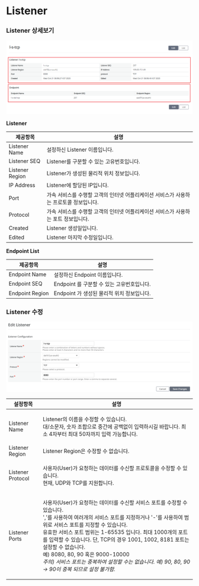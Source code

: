 # Listener

### Listener 상세보기

![](<../.gitbook/assets/image (1).png>)

**Listener**

| 제공항목            | 설명                                               |
| --------------- | ------------------------------------------------ |
| Listener Name   | 설정하신 Listener 이름입니다.                             |
| Listener SEQ    | Listener를 구분할 수 있는 고유번호입니다.                      |
| Listener Region | Listener가 생성된 물리적 위치 정보입니다.                      |
| IP Address      | Listener에 할당된 IP입니다.                             |
| Port            | 가속 서비스를 수행할 고객의 인터넷 어플리케이션 서비스가 사용하는 프로토콜 정보입니다. |
| Protocol        | 가속 서비스를 수행할 고객의 인터넷 어플리케이션 서비스가 사용하는 포트 정보입니다.   |
| Created         | Listener 생성일입니다.                                 |
| Edited          | Listener 마지막 수정일입니다.                             |

**Endpoint List**

| 제공항목            | 설명                           |
| --------------- | ---------------------------- |
| Endpoint Name   | 설정하신 Endpoint 이름입니다.         |
| Endpoint SEQ    | Endpoint 를 구분할 수 있는 고유번호입니다. |
| Endpoint Region | Endpoint 가 생성된 물리적 위치 정보입니다. |

### Listener 수정

![](<../.gitbook/assets/image (2).png>)

| 설정항목              | 설명                                                                                                                                                                                                                                                                                                                                          |
| ----------------- | ------------------------------------------------------------------------------------------------------------------------------------------------------------------------------------------------------------------------------------------------------------------------------------------------------------------------------------------- |
| Listener Name     | <p>Listener의 이름을 수정할 수 있습니다.<br>대/소문자, 숫자 조합으로 중간에 공백없이 입력하시길 바랍니다. 최소 4자부터 최대 50자까지 입력 가능합니다.  </p>                                                                                                                                                                                                                                        |
| Listener Region   | Listener Region은 수정할 수 없습니다.                                                                                                                                                                                                                                                                                                                |
| Listener Protocol | <p>사용자(User)가 요청하는 데이터를 수신할 프로토콜을 수정할 수 있습니다.<br>현재, UDP와 TCP를 지원합니다.</p>                                                                                                                                                                                                                                                                   |
| Listener Ports    | <p>사용자(User)가 요청하는 데이터를 수신할 서비스 포트를 수정할 수 있습니다.<br>','를 사용하여 여러개의 서비스 포트를 지정하거나  '-'를 사용하여 범위로 서비스 포트를 지정할 수 있습니다.<br>유효한 서비스 포트 범위는 1-65535 입니다.  최대 1000개의 포트를 입력할 수 있습니다. 단, TCP의 경우 1001, 1002, 8181 포트는 설정할 수 없습니다.<br>예) 8080, 80, 90 혹은 9000-10000<br><em>주의) 서비스 포트는 중복하여 설정할 수는 없습니다. 예) 90, 80, 90  → 90이 중복 되므로 설정 불가함.</em></p> |
